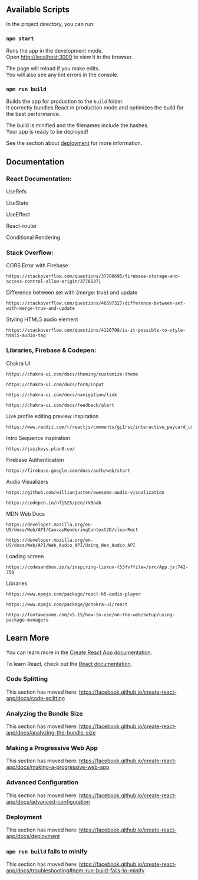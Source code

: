 
## Available Scripts

In the project directory, you can run:

### `npm start`

Runs the app in the development mode.<br />
Open [http://localhost:3000](http://localhost:3000) to view it in the browser.

The page will reload if you make edits.<br />
You will also see any lint errors in the console.

### `npm run build`

Builds the app for production to the `build` folder.<br />
It correctly bundles React in production mode and optimizes the build for the best performance.

The build is minified and the filenames include the hashes.<br />
Your app is ready to be deployed!

See the section about [deployment](https://facebook.github.io/create-react-app/docs/deployment) for more information.

## Documentation

### React Documentation:

  UseRefs
  
  UseState
  
  UseEffect
  
  React-router
  
  Conditional Rendering

### Stack Overflow:

  CORS Error with Firebase
  
    https://stackoverflow.com/questions/37760695/firebase-storage-and-access-control-allow-origin/37765371
  
  Difference between set with {merge: true} and update
  
    https://stackoverflow.com/questions/46597327/difference-between-set-with-merge-true-and-update
  
  Styling HTML5 audio element
  
    https://stackoverflow.com/questions/4126708/is-it-possible-to-style-html5-audio-tag

### Libraries, Firebase & Codepen:
  
  Chakra UI
  
    https://chakra-ui.com/docs/theming/customize-theme
    
    https://chakra-ui.com/docs/form/input
    
    https://chakra-ui.com/docs/navigation/link
    
    https://chakra-ui.com/docs/feedback/alert
 
  Live profile editing preview inspiration
 
    https://www.reddit.com/r/reactjs/comments/gi1rsc/interactive_paycard_using_react_hooks/
    
  Intro Sequence inspiration
  
    https://jazzkeys.plan8.co/
  
  Firebase Authentication
  
    https://firebase.google.com/docs/auth/web/start
  
  Audio Visualizers
  
    https://github.com/willianjusten/awesome-audio-visualization
    
    https://codepen.io/nfj525/pen/rVBaab
    
  MDN Web Docs
  
    https://developer.mozilla.org/en-US/docs/Web/API/CanvasRenderingContext2D/clearRect
    
    https://developer.mozilla.org/en-US/docs/Web/API/Web_Audio_API/Using_Web_Audio_API
  
  Loading screen
  
    https://codesandbox.io/s/inspiring-liskov-t53fv?file=/src/App.js:742-750
    
  Libraries
  
    https://www.npmjs.com/package/react-h5-audio-player
    
    https://www.npmjs.com/package/@chakra-ui/react
    
    https://fontawesome.com/v5.15/how-to-use/on-the-web/setup/using-package-managers
    
  
## Learn More

You can learn more in the [Create React App documentation](https://facebook.github.io/create-react-app/docs/getting-started).

To learn React, check out the [React documentation](https://reactjs.org/).

### Code Splitting

This section has moved here: https://facebook.github.io/create-react-app/docs/code-splitting

### Analyzing the Bundle Size

This section has moved here: https://facebook.github.io/create-react-app/docs/analyzing-the-bundle-size

### Making a Progressive Web App

This section has moved here: https://facebook.github.io/create-react-app/docs/making-a-progressive-web-app

### Advanced Configuration

This section has moved here: https://facebook.github.io/create-react-app/docs/advanced-configuration

### Deployment

This section has moved here: https://facebook.github.io/create-react-app/docs/deployment

### `npm run build` fails to minify

This section has moved here: https://facebook.github.io/create-react-app/docs/troubleshooting#npm-run-build-fails-to-minify
